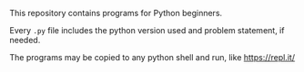 This repository contains programs for Python beginners.

Every `.py` file includes the python version used and problem statement, if needed.

The programs may be copied to any python shell and run, like https://repl.it/

